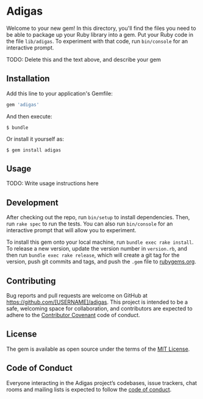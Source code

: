 # Adigas

Welcome to your new gem! In this directory, you'll find the files you need to be able to package up your Ruby library into a gem. Put your Ruby code in the file `lib/adigas`. To experiment with that code, run `bin/console` for an interactive prompt.

TODO: Delete this and the text above, and describe your gem

## Installation

Add this line to your application's Gemfile:

```ruby
gem 'adigas'
```

And then execute:

    $ bundle

Or install it yourself as:

    $ gem install adigas

## Usage

TODO: Write usage instructions here

## Development

After checking out the repo, run `bin/setup` to install dependencies. Then, run `rake spec` to run the tests. You can also run `bin/console` for an interactive prompt that will allow you to experiment.

To install this gem onto your local machine, run `bundle exec rake install`. To release a new version, update the version number in `version.rb`, and then run `bundle exec rake release`, which will create a git tag for the version, push git commits and tags, and push the `.gem` file to [rubygems.org](https://rubygems.org).

## Contributing

Bug reports and pull requests are welcome on GitHub at https://github.com/[USERNAME]/adigas. This project is intended to be a safe, welcoming space for collaboration, and contributors are expected to adhere to the [Contributor Covenant](http://contributor-covenant.org) code of conduct.

## License

The gem is available as open source under the terms of the [MIT License](https://opensource.org/licenses/MIT).

## Code of Conduct

Everyone interacting in the Adigas project’s codebases, issue trackers, chat rooms and mailing lists is expected to follow the [code of conduct](https://github.com/[USERNAME]/adigas/blob/master/CODE_OF_CONDUCT.md).

